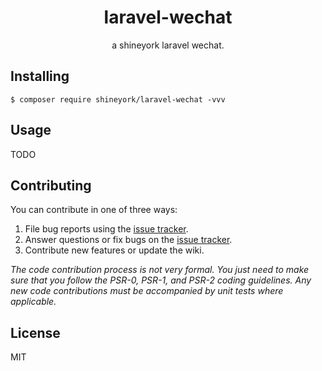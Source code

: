 <h1 align="center"> laravel-wechat </h1>

<p align="center"> a shineyork laravel wechat.</p>


## Installing

```shell
$ composer require shineyork/laravel-wechat -vvv
```

## Usage

TODO

## Contributing

You can contribute in one of three ways:

1. File bug reports using the [issue tracker](https://github.com/shineyork/laravel-wechat/issues).
2. Answer questions or fix bugs on the [issue tracker](https://github.com/shineyork/laravel-wechat/issues).
3. Contribute new features or update the wiki.

_The code contribution process is not very formal. You just need to make sure that you follow the PSR-0, PSR-1, and PSR-2 coding guidelines. Any new code contributions must be accompanied by unit tests where applicable._

## License

MIT